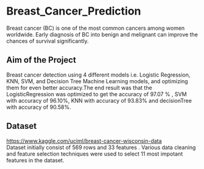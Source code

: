 # Breast_Cancer_Prediction

Breast cancer (BC) is one of the most common cancers among women worldwide. Early diagnosis of BC into benign and melignant can improve the chances of survival significantly.

## Aim of the Project 

Breast cancer detection using 4 different models i.e. Logistic Regression, KNN, SVM, and Decision Tree Machine Learning models, and optimizing them for even better accuracy.The end result was that the LogisticRegression was optimized to get the accuracy of 97.07 % , SVM with accuracy of 96.10%, KNN with accuracy of 93.83% and decisionTree with accuracy of 90.58%.

## Dataset 

https://www.kaggle.com/uciml/breast-cancer-wisconsin-data <br />
Dataset initially consist of 569 rows and 33 features . Various data cleaning and feature selection techniques were used to select 11 most impotant features in the dataset.
